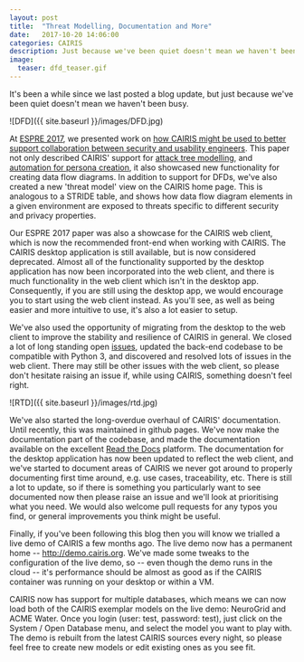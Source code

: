```yaml
---
layout: post
title:  "Threat Modelling, Documentation and More"
date:   2017-10-20 14:06:00
categories: CAIRIS
description: Just because we've been quiet doesn't mean we haven't been busy
image:
  teaser: dfd_teaser.gif
---
```


It's been a while since we last posted a blog update, but just because we've been quiet doesn't mean we haven't been busy.  


![DFD]({{ site.baseurl }}/images/DFD.jpg)

At [ESPRE 2017](http://espre2017.org), we presented work on [how CAIRIS might be used to better support collaboration between security and usability engineers](http://www.shamalfaily.com/wp-content/papercite-data/pdf/faia17.pdf).  This paper not only described CAIRIS' support for [attack tree modelling](http://cairis.org/cairis/attacktrees/), and [automation for persona creation](http://cairis.org/cairis/trello/), it also showcased new functionality for creating data flow diagrams.   In addition to support for DFDs, we've also created a new 'threat model' view on the CAIRIS home page.  This is analogous to a STRIDE table, and shows how data flow diagram elements in a given environment are exposed to threats specific to different security and privacy properties.


Our ESPRE 2017 paper was also a showcase for the CAIRIS web client, which is now the recommended front-end when working with CAIRIS.  The CAIRIS desktop application is still available, but is now considered deprecated.  Almost all of the functionality supported by the desktop application has now been incorporated into the web client, and there is much functionality in the web client which isn't in the desktop app.  Consequently, if you are still using the desktop app, we would encourage you to start using the web client instead.  As you'll see, as well as being easier and more intuitive to use, it's also a lot easier to setup.


We've also used the opportunity of migrating from the desktop to the web client to improve the stability and resilience of CAIRIS in general.  We closed a lot of long standing open [issues](https://github.com/failys/cairis/issues), updated the back-end codebase to be compatible with Python 3, and discovered and resolved lots of issues in the web client.  There may still be other issues with the web client, so please don't hesitate raising an issue if, while using CAIRIS, something doesn't feel right.


![RTD]({{ site.baseurl }}/images/rtd.jpg)

We've also started the long-overdue overhaul of CAIRIS' documentation.  Until recently, this was maintained in github pages.  We've now make the documentation part of the codebase, and made the documentation available on the excellent [Read the Docs](http://cairis.readthedocs.io/en/latest/) platform.  The documentation for the desktop application has now been updated to reflect the web client, and we've started to document areas of CAIRIS we never got around to properly documenting first time around, e.g. use cases, traceability, etc.   There is still a lot to update, so if there is something you particularly want to see documented now then please raise an issue and we'll look at prioritising what you need.   We would also welcome pull requests for any typos you find, or general improvements you think might be useful.


Finally, if you've been following this blog then you will know we trialled a live demo of CAIRIS a few months ago.  The live demo now has a permanent home -- http://demo.cairis.org.  We've made some tweaks to the configuration of the live demo, so -- even though the demo runs in the cloud -- it's performance should be almost as good as if the CAIRIS container was running on your desktop or within a VM.

CAIRIS now has support for multiple databases, which means we can now load both of the CAIRIS exemplar models on the live demo:  NeuroGrid and ACME Water.   Once you login (user: test, password: test), just click on the System / Open Database menu, and select the model you want to play with.  The demo is rebuilt from the latest CAIRIS sources every night, so please feel free to create new models or edit existing ones as you see fit.
